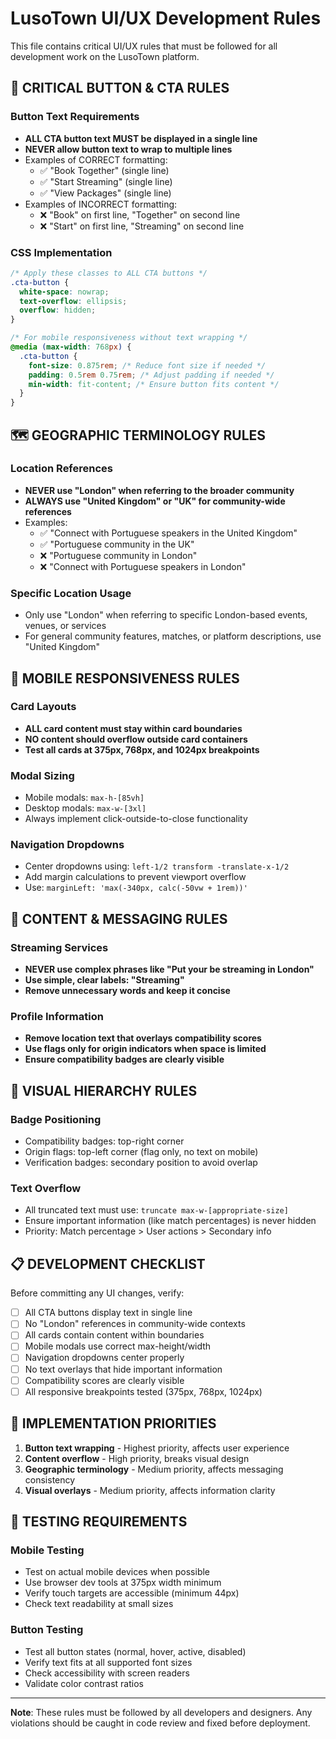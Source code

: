 # LusoTown UI/UX Development Rules

This file contains critical UI/UX rules that must be followed for all development work on the LusoTown platform.

## 🚨 CRITICAL BUTTON & CTA RULES

### Button Text Requirements
- **ALL CTA button text MUST be displayed in a single line**
- **NEVER allow button text to wrap to multiple lines**
- Examples of CORRECT formatting:
  - ✅ "Book Together" (single line)
  - ✅ "Start Streaming" (single line)  
  - ✅ "View Packages" (single line)
- Examples of INCORRECT formatting:
  - ❌ "Book" on first line, "Together" on second line
  - ❌ "Start" on first line, "Streaming" on second line

### CSS Implementation
```css
/* Apply these classes to ALL CTA buttons */
.cta-button {
  white-space: nowrap;
  text-overflow: ellipsis;
  overflow: hidden;
}

/* For mobile responsiveness without text wrapping */
@media (max-width: 768px) {
  .cta-button {
    font-size: 0.875rem; /* Reduce font size if needed */
    padding: 0.5rem 0.75rem; /* Adjust padding if needed */
    min-width: fit-content; /* Ensure button fits content */
  }
}
```

## 🗺️ GEOGRAPHIC TERMINOLOGY RULES

### Location References
- **NEVER use "London" when referring to the broader community**
- **ALWAYS use "United Kingdom" or "UK" for community-wide references**
- Examples:
  - ✅ "Connect with Portuguese speakers in the United Kingdom"
  - ✅ "Portuguese community in the UK"
  - ❌ "Portuguese community in London"
  - ❌ "Connect with Portuguese speakers in London"

### Specific Location Usage
- Only use "London" when referring to specific London-based events, venues, or services
- For general community features, matches, or platform descriptions, use "United Kingdom"

## 📱 MOBILE RESPONSIVENESS RULES

### Card Layouts
- **ALL card content must stay within card boundaries**
- **NO content should overflow outside card containers**
- **Test all cards at 375px, 768px, and 1024px breakpoints**

### Modal Sizing
- Mobile modals: `max-h-[85vh]` 
- Desktop modals: `max-w-[3xl]`
- Always implement click-outside-to-close functionality

### Navigation Dropdowns
- Center dropdowns using: `left-1/2 transform -translate-x-1/2`
- Add margin calculations to prevent viewport overflow
- Use: `marginLeft: 'max(-340px, calc(-50vw + 1rem))'`

## 🎯 CONTENT & MESSAGING RULES

### Streaming Services
- **NEVER use complex phrases like "Put your be streaming in London"**
- **Use simple, clear labels: "Streaming"**
- **Remove unnecessary words and keep it concise**

### Profile Information
- **Remove location text that overlays compatibility scores**
- **Use flags only for origin indicators when space is limited**
- **Ensure compatibility badges are clearly visible**

## 🎨 VISUAL HIERARCHY RULES

### Badge Positioning
- Compatibility badges: top-right corner
- Origin flags: top-left corner (flag only, no text on mobile)
- Verification badges: secondary position to avoid overlap

### Text Overflow
- All truncated text must use: `truncate max-w-[appropriate-size]`
- Ensure important information (like match percentages) is never hidden
- Priority: Match percentage > User actions > Secondary info

## 📋 DEVELOPMENT CHECKLIST

Before committing any UI changes, verify:

- [ ] All CTA buttons display text in single line
- [ ] No "London" references in community-wide contexts
- [ ] All cards contain content within boundaries  
- [ ] Mobile modals use correct max-height/width
- [ ] Navigation dropdowns center properly
- [ ] No text overlays that hide important information
- [ ] Compatibility scores are clearly visible
- [ ] All responsive breakpoints tested (375px, 768px, 1024px)

## 🚀 IMPLEMENTATION PRIORITIES

1. **Button text wrapping** - Highest priority, affects user experience
2. **Content overflow** - High priority, breaks visual design
3. **Geographic terminology** - Medium priority, affects messaging consistency
4. **Visual overlays** - Medium priority, affects information clarity

## 📝 TESTING REQUIREMENTS

### Mobile Testing
- Test on actual mobile devices when possible
- Use browser dev tools at 375px width minimum
- Verify touch targets are accessible (minimum 44px)
- Check text readability at small sizes

### Button Testing
- Test all button states (normal, hover, active, disabled)
- Verify text fits at all supported font sizes
- Check accessibility with screen readers
- Validate color contrast ratios

---

**Note**: These rules must be followed by all developers and designers. Any violations should be caught in code review and fixed before deployment.